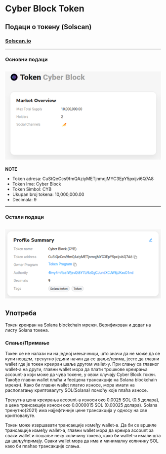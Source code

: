 # Cyber Block Token

## Подаци о токену (Solscan)

### [Solscan.io](https://solscan.io/token/CuStQeCcs9fmQAziyMETjnmqjMYC3EpY5pxijvi6Q7A8)
---
### Основни подаци
![Основни подаци](image2.png)
---
**NOTE**
- Token adresa: CuStQeCcs9fmQAziyMETjnmqjMYC3EpY5pxijvi6Q7A8
- Token Ime: Cyber Block
- Token Simbol: CYB
- Ukupan broj tokena: 10,000,000.00
- Decimala: 9
---
### Остали подаци
![Остали подаци](image1.png)
---
## Употреба

Токен креиран на Solana blockchain мрежи.
Верификован и додат на листу Solana токена.

### Слање/Примање

Токен се не налази ни на једној мењачници, што значи да не може да се купи новцем, тренутно једини начин да се шаље/прима, јесте да главни wallet где је токен креиран шаље другом wallet-у. 
При слању са главног wallet-а на други, главни wallet мора да плати трошкове креирања account-a који може да чува токене, у овом случају Cyber Block токен. 
Такође главни wallet плаћа и fee(цена трансакције на Solana blockchain мрежи). Како би главни wallet платио износе, мора имати на располагању криптовалуту SOL(Solana) помоћу које плаћа износе.

Тренутна цена креирања account-a износи око 0.0025 SOL (0.5 долара), а цена трансакције износи око 0.0000015 SOL (0.00025 долара). 
Solana тренутно(2021) има најјефтиније цене трансакција у односу на све криптовалуте.

Токен може извршавати трансакције између wallet-а.
Да би се вршиле трансакције између wallet-а, главни wallet мора да креира account за сваки wallet и пошаље неку количину токена, како би wallet-и имали шта да шаљу/примају. Сваки wallet мора да има и минималну количину SOL како би плаћао трансакције слања.
